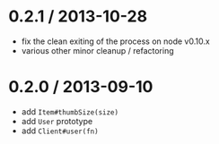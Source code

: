 
0.2.1 / 2013-10-28
==================

 * fix the clean exiting of the process on node v0.10.x
 * various other minor cleanup / refactoring

0.2.0 / 2013-09-10
==================

 * add `Item#thumbSize(size)`
 * add `User` prototype
 * add `Client#user(fn)`
